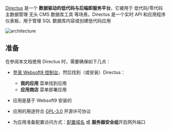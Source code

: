 [Directus](https://directus.io/) 是一个 **数据驱动的低代码与后端即服务平台**，它被用于 低代码/零代码 主数据管理 无头 CMS 数据库工具  等场景。Directus 是一个实时 API 和应用程序仪表板，用于管理 SQL 数据库内容或创建低代码应用




![architecture](https://libs.websoft9.com/Websoft9/DocsPicture/zh/directus/directus-arch-websoft9.svg)


## 准备

在参阅本文档使用 Directus 时，需要确保如下几点：

- [登录 Websoft9 控制台](./login-console)，然后找到（或安装）Directus：
  - **我的应用** 菜单找到应用 
  - **应用商店** 菜单部署应用

- 应用是基于 Websoft9 安装的


- 应用的用途符合 [GPL-3.0](https://opensource.org/licenses/GPL-3.0) 开源许可协议


- 为应用准备配置访问方式：[配置域名](./domain-set) 或 **服务器安全组**开启网外端口